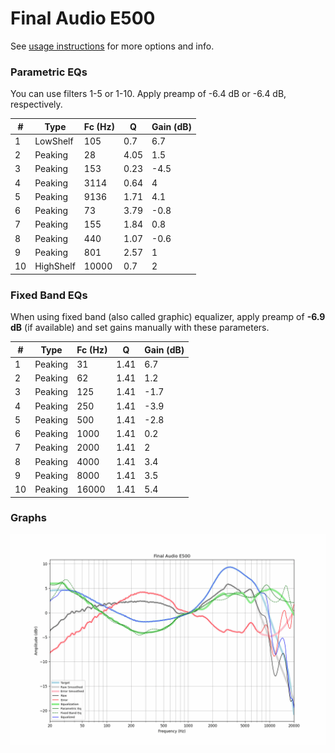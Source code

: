 # Final Audio E500
See [usage instructions](https://github.com/jaakkopasanen/AutoEq#usage) for more options and info.

### Parametric EQs
You can use filters 1-5 or 1-10. Apply preamp of -6.4 dB or -6.4 dB, respectively.

|   # | Type      |   Fc (Hz) |    Q |   Gain (dB) |
|-----|-----------|-----------|------|-------------|
|   1 | LowShelf  |       105 | 0.7  |         6.7 |
|   2 | Peaking   |        28 | 4.05 |         1.5 |
|   3 | Peaking   |       153 | 0.23 |        -4.5 |
|   4 | Peaking   |      3114 | 0.64 |         4   |
|   5 | Peaking   |      9136 | 1.71 |         4.1 |
|   6 | Peaking   |        73 | 3.79 |        -0.8 |
|   7 | Peaking   |       155 | 1.84 |         0.8 |
|   8 | Peaking   |       440 | 1.07 |        -0.6 |
|   9 | Peaking   |       801 | 2.57 |         1   |
|  10 | HighShelf |     10000 | 0.7  |         2   |

### Fixed Band EQs
When using fixed band (also called graphic) equalizer, apply preamp of **-6.9 dB** (if available) and set gains manually with these parameters.

|   # | Type    |   Fc (Hz) |    Q |   Gain (dB) |
|-----|---------|-----------|------|-------------|
|   1 | Peaking |        31 | 1.41 |         6.7 |
|   2 | Peaking |        62 | 1.41 |         1.2 |
|   3 | Peaking |       125 | 1.41 |        -1.7 |
|   4 | Peaking |       250 | 1.41 |        -3.9 |
|   5 | Peaking |       500 | 1.41 |        -2.8 |
|   6 | Peaking |      1000 | 1.41 |         0.2 |
|   7 | Peaking |      2000 | 1.41 |         2   |
|   8 | Peaking |      4000 | 1.41 |         3.4 |
|   9 | Peaking |      8000 | 1.41 |         3.5 |
|  10 | Peaking |     16000 | 1.41 |         5.4 |

### Graphs
![](./Final%20Audio%20E500.png)
